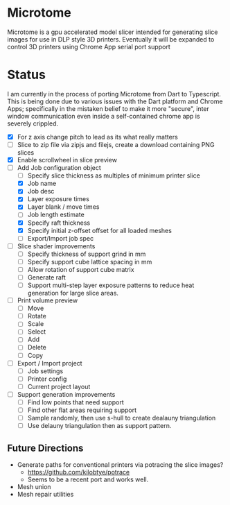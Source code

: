 # Microtome

Microtome is a gpu accelerated model slicer intended for generating slice images for
use in DLP style 3D printers. Eventually it will be expanded to control 3D printers
using Chrome App serial port support

# Status

I am currently in the process of porting Microtome from Dart to Typescript. This is being done due to various
issues with the Dart platform and Chrome Apps; specifically in the mistaken belief to make it more "secure", inter
window communication even inside a self-contained chrome app is severely crippled.

- [X] For z axis change pitch to lead as its what really matters
- [ ] Slice to zip file via zipjs and filejs, create a download containing PNG slices
- [X] Enable scrollwheel in slice preview
- [ ] Add Job configuration object
  - [ ] Specify slice thickness as multiples of minimum printer slice
  - [X] Job name
  - [X] Job desc
  - [X] Layer exposure times
  - [X] Layer blank / move times
  - [ ] Job length estimate
  - [X] Specify raft thickness
  - [X] Specify initial z-offset offset for all loaded meshes
  - [ ] Export/Import job spec
- [ ] Slice shader improvements
  - [ ] Specify thickness of support grind in mm
  - [ ] Specify support cube lattice spacing in mm
  - [ ] Allow rotation of support cube matrix
  - [ ] Generate raft
  - [ ] Support multi-step layer exposure patterns to reduce heat generation for large slice areas.
- [ ] Print volume preview
  - [ ] Move
  - [ ] Rotate
  - [ ] Scale
  - [ ] Select
  - [ ] Add
  - [ ] Delete
  - [ ] Copy
- [ ] Export / Import project
  - [ ] Job settings
  - [ ] Printer config
  - [ ] Current project layout
- [ ] Support generation improvements
  - [ ] Find low points that need support
  - [ ] Find other flat areas requiring support
  - [ ] Sample randomly, then use s-hull to create dealauny triangulation
  - [ ] Use delauny triangulation then as support pattern.

## Future Directions

- Generate paths for conventional printers via potracing the slice images?
  - https://github.com/kilobtye/potrace  
  - Seems to be a recent port and works well.
- Mesh union
- Mesh repair utilities
